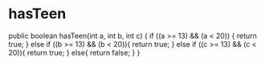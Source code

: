 # hasTeen
public boolean hasTeen(int a, int b, int c) {
  if ((a >= 13) && (a < 20)) {
    return true;
  }
  else if ((b >= 13) && (b < 20)){
    return true;
  }
  else if ((c >= 13) && (c < 20)){
    return true;
  }
  else{
    return false;
  }
}

